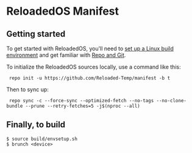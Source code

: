 # ReloadedOS Manifest

## Getting started

To get started with ReloadedOS, you'll need to [set up a Linux build environment](https://source.android.com/docs/setup/start/initializing#setting-up-a-linux-build-environment) and get familiar with [Repo and Git](https://source.android.com/docs/setup/download).

To initialize the ReloadedOS sources locally, use a command like this:
```
 repo init -u https://github.com/Reloaded-Temp/manifest -b t
```

Then to sync up:
```
 repo sync -c --force-sync --optimized-fetch --no-tags --no-clone-bundle --prune --retry-fetches=5 -j$(nproc --all)
```

## Finally, to build

```
$ source build/envsetup.sh
$ brunch <device>
```
